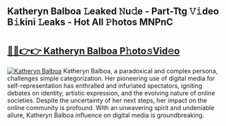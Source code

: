 ## Katheryn Balboa 𝙻eaked 𝙽u𝚍e - Part-Ttg 𝚅𝚒deo B𝚒kini 𝙻eaks - Hot All 𝙿hotos MNPnC

# <h2><a href="http://ld48oo1.urlbe.top/?page=Katheryn+Balboa">🔗🔗👉👉 Katheryn Balboa P𝚑oto𝚜Vid𝚎o</a></h2>

[![Katheryn Balboa](https://i.imgur.com/eBuTRDB.gif)](http://ld48oo1.urlbe.top/?page=Katheryn+Balboa)
Katheryn Balboa, a paradoxical and complex persona, challenges simple categorization. Her pioneering use of digital media for self-representation has enthralled and infuriated spectators, igniting debates on identity, artistic expression, and the evolving nature of online societies. Despite the uncertainty of her next steps, her impact on the online community is profound. With an unwavering spirit and undeniable allure, Katheryn Balboa influence on digital media is groundbreaking.
